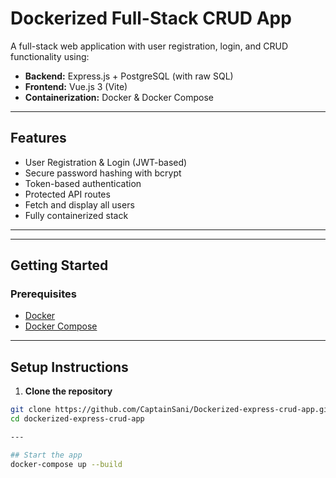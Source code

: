 # Dockerized Full-Stack CRUD App

A full-stack web application with user registration, login, and CRUD functionality using:

- **Backend:** Express.js + PostgreSQL (with raw SQL)
- **Frontend:** Vue.js 3 (Vite)
- **Containerization:** Docker & Docker Compose

---

##  Features

- User Registration & Login (JWT-based)
- Secure password hashing with bcrypt
- Token-based authentication
- Protected API routes
- Fetch and display all users
- Fully containerized stack

---


---

##  Getting Started

### Prerequisites

- [Docker](https://www.docker.com/products/docker-desktop)
- [Docker Compose](https://docs.docker.com/compose/install/)

---

##  Setup Instructions

1. **Clone the repository**

```bash
git clone https://github.com/CaptainSani/Dockerized-express-crud-app.git
cd dockerized-express-crud-app

---

## Start the app
docker-compose up --build